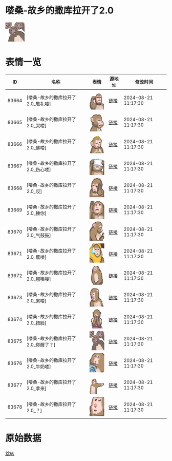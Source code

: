# 喽桑-故乡的撒库拉开了2.0

<img src="./cover.png" height="60" alt="cover" />

# 表情一览

|ID|名称|表情|源地址|修改时间|
|----|----|----|----|----|
|83664|[喽桑-故乡的撒库拉开了2.0_敬礼喽]|<img src="./pic/083664_%5B喽桑-故乡的撒库拉开了2.0_敬礼喽%5D.png" height="60" alt="敬礼喽"/>|[链接](https://i0.hdslb.com/bfs/garb/90d338c0e3a87e8a0c5ead5b7b0d1fd6552113af.png)|2024-08-21 11:17:30|
|83665|[喽桑-故乡的撒库拉开了2.0_哭喽]|<img src="./pic/083665_%5B喽桑-故乡的撒库拉开了2.0_哭喽%5D.png" height="60" alt="哭喽"/>|[链接](https://i0.hdslb.com/bfs/garb/96280a8f1b5142add35ffc358f7de0617502127c.png)|2024-08-21 11:17:30|
|83666|[喽桑-故乡的撒库拉开了2.0_佛喽]|<img src="./pic/083666_%5B喽桑-故乡的撒库拉开了2.0_佛喽%5D.png" height="60" alt="佛喽"/>|[链接](https://i0.hdslb.com/bfs/garb/c32b4eaf1b8c0ea5d4b9cdc609f359147beedde3.png)|2024-08-21 11:17:30|
|83667|[喽桑-故乡的撒库拉开了2.0_伤心喽]|<img src="./pic/083667_%5B喽桑-故乡的撒库拉开了2.0_伤心喽%5D.png" height="60" alt="伤心喽"/>|[链接](https://i0.hdslb.com/bfs/garb/6be716111966d556e34d1a765789d8fead8c386c.png)|2024-08-21 11:17:30|
|83668|[喽桑-故乡的撒库拉开了2.0_哎]|<img src="./pic/083668_%5B喽桑-故乡的撒库拉开了2.0_哎%5D.png" height="60" alt="哎"/>|[链接](https://i0.hdslb.com/bfs/garb/6f1051cf52dcc3e5ab5cc9fe43e4d6edce88c9b3.png)|2024-08-21 11:17:30|
|83669|[喽桑-故乡的撒库拉开了2.0_捶你]|<img src="./pic/083669_%5B喽桑-故乡的撒库拉开了2.0_捶你%5D.png" height="60" alt="捶你"/>|[链接](https://i0.hdslb.com/bfs/garb/ed42051f0e5f4194d869ecd6d31943e557e7eb60.png)|2024-08-21 11:17:30|
|83670|[喽桑-故乡的撒库拉开了2.0_气鼓鼓]|<img src="./pic/083670_%5B喽桑-故乡的撒库拉开了2.0_气鼓鼓%5D.png" height="60" alt="气鼓鼓"/>|[链接](https://i0.hdslb.com/bfs/garb/7f324e131b5cfccbd58ef7a9c61c723ed21ef608.png)|2024-08-21 11:17:30|
|83671|[喽桑-故乡的撒库拉开了2.0_蕉喽]|<img src="./pic/083671_%5B喽桑-故乡的撒库拉开了2.0_蕉喽%5D.png" height="60" alt="蕉喽"/>|[链接](https://i0.hdslb.com/bfs/garb/8638150520fc27f4b95455c8eab6e4e29fdbf6b6.png)|2024-08-21 11:17:30|
|83672|[喽桑-故乡的撒库拉开了2.0_翘嘴喽]|<img src="./pic/083672_%5B喽桑-故乡的撒库拉开了2.0_翘嘴喽%5D.png" height="60" alt="翘嘴喽"/>|[链接](https://i0.hdslb.com/bfs/garb/ab2ba5206da1eae3f2a7c5e163b6dc34b424e72f.png)|2024-08-21 11:17:30|
|83673|[喽桑-故乡的撒库拉开了2.0_累喽]|<img src="./pic/083673_%5B喽桑-故乡的撒库拉开了2.0_累喽%5D.png" height="60" alt="累喽"/>|[链接](https://i0.hdslb.com/bfs/garb/fd3cdef9b33474ad1c034855798b2545fa8fed54.png)|2024-08-21 11:17:30|
|83674|[喽桑-故乡的撒库拉开了2.0_捂脸]|<img src="./pic/083674_%5B喽桑-故乡的撒库拉开了2.0_捂脸%5D.png" height="60" alt="捂脸"/>|[链接](https://i0.hdslb.com/bfs/garb/16d0f5ff58dd4837410c91c5aabaf0ed8f3bd1eb.png)|2024-08-21 11:17:30|
|83675|[喽桑-故乡的撒库拉开了2.0_你醒了？]|<img src="./pic/083675_%5B喽桑-故乡的撒库拉开了2.0_你醒了？%5D.png" height="60" alt="你醒了？"/>|[链接](https://i0.hdslb.com/bfs/garb/c2e31b419800754249d1d810422e6e2c0752e602.png)|2024-08-21 11:17:30|
|83676|[喽桑-故乡的撒库拉开了2.0_牛奶喽]|<img src="./pic/083676_%5B喽桑-故乡的撒库拉开了2.0_牛奶喽%5D.png" height="60" alt="牛奶喽"/>|[链接](https://i0.hdslb.com/bfs/garb/c107cc5fe55f5a40e062b66ac7bb5e2c5f757fd6.png)|2024-08-21 11:17:30|
|83677|[喽桑-故乡的撒库拉开了2.0_拿来]|<img src="./pic/083677_%5B喽桑-故乡的撒库拉开了2.0_拿来%5D.png" height="60" alt="拿来"/>|[链接](https://i0.hdslb.com/bfs/garb/3f1c4911fcabc3bdff86ada290a33b5c966fda81.png)|2024-08-21 11:17:30|
|83678|[喽桑-故乡的撒库拉开了2.0_？]|<img src="./pic/083678_%5B喽桑-故乡的撒库拉开了2.0_？%5D.png" height="60" alt="？"/>|[链接](https://i0.hdslb.com/bfs/garb/bb81de1893edf1f8be3c0a39aca9acb145c25a8f.png)|2024-08-21 11:17:30|

# 原始数据

[跳转](./raw.json)

